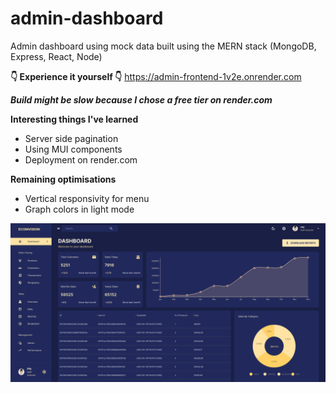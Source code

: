 # admin-dashboard
Admin dashboard using mock data built using the MERN stack (MongoDB, Express, React, Node)

**👇 Experience it yourself 👇**
https://admin-frontend-1v2e.onrender.com

***Build might be slow because I chose a free tier on render.com***

**Interesting things I've learned**
- Server side pagination
- Using MUI components
- Deployment on render.com

**Remaining optimisations**
- Vertical responsivity for menu
- Graph colors in light mode

![Screenshot](screenshot.png)
